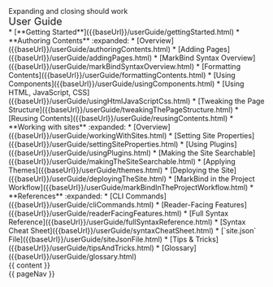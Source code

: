 <include src="headers/header.mbdf" />

<div id="flex-body">
  <nav id="site-nav" class="fixed-header-padding">
<panel header="To test interactivity">Expanding and closing should work</panel>
    <div class="site-nav-top">
      <div class="font-weight-bold mb-2" style="font-size: 1.25rem;">User Guide</div>
    </div>
    <div class="nav-component slim-scroll">
      <site-nav>
* [**Getting Started**]({{baseUrl}}/userGuide/gettingStarted.html)
* **Authoring Contents** :expanded:
  * [Overview]({{baseUrl}}/userGuide/authoringContents.html)
  * [Adding Pages]({{baseUrl}}/userGuide/addingPages.html)
  * [MarkBind Syntax Overview]({{baseUrl}}/userGuide/markBindSyntaxOverview.html)
  * [Formatting Contents]({{baseUrl}}/userGuide/formattingContents.html)
  * [Using Components]({{baseUrl}}/userGuide/usingComponents.html)
  * [Using HTML, JavaScript, CSS]({{baseUrl}}/userGuide/usingHtmlJavaScriptCss.html)
  * [Tweaking the Page Structure]({{baseUrl}}/userGuide/tweakingThePageStructure.html)
  * [Reusing Contents]({{baseUrl}}/userGuide/reusingContents.html)
* **Working with sites** :expanded:
  * [Overview]({{baseUrl}}/userGuide/workingWithSites.html)
  * [Setting Site Properties]({{baseUrl}}/userGuide/settingSiteProperties.html)
  * [Using Plugins]({{baseUrl}}/userGuide/usingPlugins.html)
  * [Making the Site Searchable]({{baseUrl}}/userGuide/makingTheSiteSearchable.html)
  * [Applying Themes]({{baseUrl}}/userGuide/themes.html)
  * [Deploying the Site]({{baseUrl}}/userGuide/deployingTheSite.html)
  * [MarkBind in the Project Workflow]({{baseUrl}}/userGuide/markBindInTheProjectWorkflow.html)
* **References** :expanded:
  * [CLI Commands]({{baseUrl}}/userGuide/cliCommands.html)
  * [Reader-Facing Features]({{baseUrl}}/userGuide/readerFacingFeatures.html)
  * [Full Syntax Reference]({{baseUrl}}/userGuide/fullSyntaxReference.html)
  * [Syntax Cheat Sheet]({{baseUrl}}/userGuide/syntaxCheatSheet.html)
  * [`site.json` File]({{baseUrl}}/userGuide/siteJsonFile.html)
  * [Tips & Tricks]({{baseUrl}}/userGuide/tipsAndTricks.html)
  * [Glossary]({{baseUrl}}/userGuide/glossary.html)
      </site-nav>
    </div>
  </nav>
  <div id="content-wrapper" class="fixed-header-padding">
    {{ content }}
  </div>
  <nav id="page-nav" class="fixed-header-padding">
    <div class="nav-component slim-scroll">
      {{ pageNav }}
    </div>
  </nav>
</div>

<include src="footers/footer.mbdf" />
